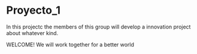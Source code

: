 # Proyecto_1
In this projectc the members of this group will develop a innovation project about whatever  kind.

WELCOME!
We will work together for a better world 
